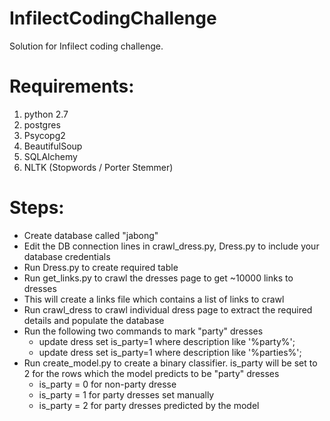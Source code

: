 # InfilectCodingChallenge
Solution for Infilect coding challenge.

Requirements:
==============

1. python 2.7
2. postgres
3. Psycopg2
4. BeautifulSoup
5. SQLAlchemy
6. NLTK (Stopwords / Porter Stemmer)

Steps:
=======

- Create database called "jabong"
- Edit the DB connection lines in crawl_dress.py, Dress.py to include your database credentials
- Run Dress.py to create required table
- Run get_links.py to crawl the dresses page to get ~10000 links to dresses
- This will create a links file which contains a list of links to crawl
- Run crawl_dress to crawl individual dress page to extract the required details and populate the database
- Run the following two commands to mark "party" dresses
  - update dress set is_party=1 where description like '%party%';
  - update dress set is_party=1 where description like '%parties%';
- Run create_model.py to create a binary classifier. is_party will be set to 2 for the rows which the model predicts to be "party" dresses
  - is_party = 0 for non-party dresse
  - is_party = 1 for party dresses set manually
  - is_party = 2 for party dresses predicted by the model

